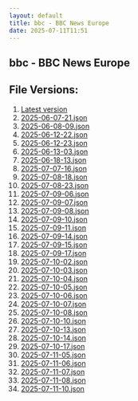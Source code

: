 ```yaml
---
layout: default
title: bbc - BBC News Europe
date: 2025-07-11T11:51
---
```


## bbc - BBC News Europe

<div id="data-chart"></div>
<div id="data-table"></div>
<script>
document.addEventListener('DOMContentLoaded', function(){
  document.getElementById('data-table').textContent = 'This source isn't supported for tables yet.';
});
</script>

## File Versions:
1. [Latest version](./latest.json)
2. [2025-06-07-21.json](./2025-06-07-21.json)
3. [2025-06-08-09.json](./2025-06-08-09.json)
4. [2025-06-12-22.json](./2025-06-12-22.json)
5. [2025-06-12-23.json](./2025-06-12-23.json)
6. [2025-06-13-03.json](./2025-06-13-03.json)
7. [2025-06-18-13.json](./2025-06-18-13.json)
8. [2025-07-07-16.json](./2025-07-07-16.json)
9. [2025-07-08-18.json](./2025-07-08-18.json)
10. [2025-07-08-23.json](./2025-07-08-23.json)
11. [2025-07-09-06.json](./2025-07-09-06.json)
12. [2025-07-09-07.json](./2025-07-09-07.json)
13. [2025-07-09-08.json](./2025-07-09-08.json)
14. [2025-07-09-10.json](./2025-07-09-10.json)
15. [2025-07-09-11.json](./2025-07-09-11.json)
16. [2025-07-09-14.json](./2025-07-09-14.json)
17. [2025-07-09-15.json](./2025-07-09-15.json)
18. [2025-07-09-17.json](./2025-07-09-17.json)
19. [2025-07-10-02.json](./2025-07-10-02.json)
20. [2025-07-10-03.json](./2025-07-10-03.json)
21. [2025-07-10-04.json](./2025-07-10-04.json)
22. [2025-07-10-05.json](./2025-07-10-05.json)
23. [2025-07-10-06.json](./2025-07-10-06.json)
24. [2025-07-10-07.json](./2025-07-10-07.json)
25. [2025-07-10-08.json](./2025-07-10-08.json)
26. [2025-07-10-10.json](./2025-07-10-10.json)
27. [2025-07-10-13.json](./2025-07-10-13.json)
28. [2025-07-10-14.json](./2025-07-10-14.json)
29. [2025-07-10-17.json](./2025-07-10-17.json)
30. [2025-07-11-05.json](./2025-07-11-05.json)
31. [2025-07-11-06.json](./2025-07-11-06.json)
32. [2025-07-11-07.json](./2025-07-11-07.json)
33. [2025-07-11-08.json](./2025-07-11-08.json)
34. [2025-07-11-10.json](./2025-07-11-10.json)
